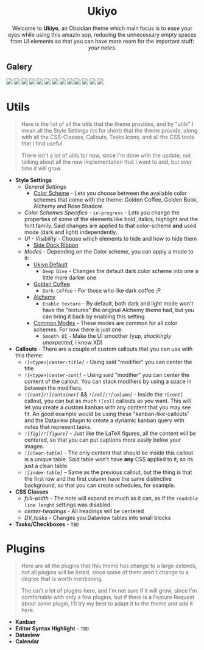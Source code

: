 <h1 align=center>Ukiyo</h1>

<p align=center>Welcome to <b>Ukiyo</b>, an Obsidian theme which main focus is to ease your eyes while using this amazin app, reducing the unnecessary empty spaces from UI elements so that you can have more room for the important stuff: <i>your notes</i>.</p>

## Galery

![](https://raw.githubusercontent.com/kinmury/obsidian-ukiyo/main/Showcase.png)
![](https://github.com/kinmury/obsidian-ukiyo/blob/main/imgs/Ukiyo_Default.png)
![](https://github.com/kinmury/obsidian-ukiyo/blob/main/imgs/Ukiyo_Deep.png)
![](https://github.com/kinmury/obsidian-ukiyo/blob/main/imgs/Ukiyo_Light.png)
![](https://github.com/kinmury/obsidian-ukiyo/blob/main/imgs/Ukiyo_GC.png)
![](https://github.com/kinmury/obsidian-ukiyo/blob/main/imgs/Ukiyo_GCD.png)
![](https://github.com/kinmury/obsidian-ukiyo/blob/main/imgs/Ukiyo_GC-Light.png)
![](https://github.com/kinmury/obsidian-ukiyo/blob/main/imgs/Ukiyo_GB.png)
![](https://github.com/kinmury/obsidian-ukiyo/blob/main/imgs/Ukiyo_ALCH.png)
![](https://github.com/kinmury/obsidian-ukiyo/blob/main/imgs/Ukiyo_ALCH-T.png)
![](https://github.com/kinmury/obsidian-ukiyo/blob/main/imgs/Ukiyo_ALCH-L.png)
![](https://github.com/kinmury/obsidian-ukiyo/blob/main/imgs/Ukiyo-ALCH-L-T.png)
![](https://github.com/kinmury/obsidian-ukiyo/blob/main/imgs/Ukiyo_RS.png)


# Utils

> Here is the list of all the utils that the theme provides, and by "utils" I mean all the Style Settings (`SS` for short) that the theme provide, along with all the CSS-Classes, Callouts, Tasks Icons, and all the CSS tools that I find useful.
> 
> There isn't a lot of utils for now, since I'm done with the update, not talking about all the new implementation that I want to add, but over time it will grow

- **Style Settings**
	- *General Settings*
		- <ins>Color Scheme</ins> - Lets you choose between the available color schemes that come with the theme: Golden Coffee, Golden Book, Alchemy and Rose Shadow.
	- *Color Schemes Specifics* - `in-progress` - Lets you change the properties of some of the elements like bold, italics, highlight and the font family. Said changes are applied to that color-scheme **and** used mode (dark and light) independently.
	- *UI - Visibility* - Choose which elements to hide and how to hide them
		- <ins>Side Dock Ribbon</ins>
	- *Modes* - Depending on the Color scheme, you can apply a mode to it:
		- <ins>Ukiyo Default</ins>
			- `Deep Dive` - Changes the default dark color scheme into one a little more darker one
		- <ins>Golden Coffee</ins>
			- `Dark Coffee` - For those who like dark coffee ;P
		- <ins>Alchemy</ins> 
			- `Enable texture` - By default, both dark and light mode won't have the "textures" the original Alchemy theme had, but you can bring it back by enabling this setting
		- <ins>Common Modes</ins> - These modes are common for all color schemes. For now there is just one:
			- `Smooth UI` - Make the UI smoother (yup, *shockingly unexpected*, I know XD)
- **Callouts** - There are a couple of custom callouts that you can use with this theme:
	- *`![<type>|center-title]`* - Using said "modifier" you can center the title
	- *`![<type>|center-cont]`* - Using said "modifier" you can center the content of the callout. You can stack modifiers by using a space in between the modifiers.
	- *`![cont]/![container]`* && *`![col]/![column]`* - Inside the `![cont]` callout, you can but as much `![col]` callouts as you want. This will let you create a custom kanban with any content that you may see fit. An good example would be using these "kanban-like-callouts" and the Dataview plugin to create a dynamic kanban query with notes that represent tasks.
	- *`![fig]/![figure]`* - Just like the LaTeX figures, all the content will be centered, so that you can put captions more easily below your images.
	- *`![clear-table]`* - The only content that should be inside this callout is a unique table. Said table won't have **any** CSS applied to it, so its just a clean table.
	- *`![index-table]`* - Same as the previous callout, but the thing is that the first row and the first column have the same distinctive background, so that you can create schedules, for example.
- **CSS Classes**
	- *full-width* - The note will expand as much as it can, as if the `readable line lenght` settings was disabled
	- *center-headings* - All headings will be centered
	- *DV_tasks* - Changes you Dataview tables into small blocks
- **Tasks/Checkboxes** - `TBD`

# Plugins

> Here are all the plugins that this theme has change to a large extends, not all plugins will be listed, since some of them aren't change to a degree that is worth mentioning.
> 
> The isn't a lot of plugins here, and I'm not sure if it will grow, since I'm comfortable with only a few plugins, but if there is a Feature Request about some plugin, I'll try my best to adapt it to the theme and add it here.

- **Kanban**
- **Editor Syntax Highlight** - `TBD`
- **Dataview**
- **Calendar**

